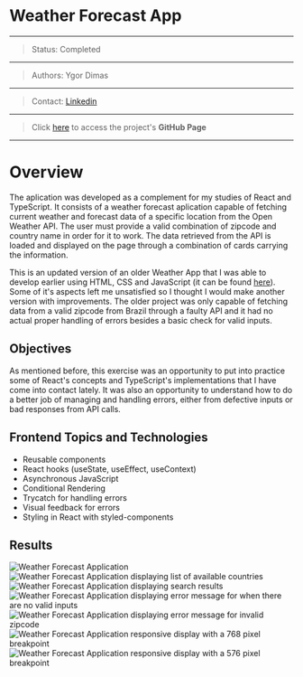 # Weather Forecast App
---
>Status: Completed
---
>Authors: Ygor Dimas
---
>Contact: [Linkedin](https://www.linkedin.com/in/ygor-dimas/)
---
>Click [here](https://ygordimas.github.io/react-weather-app/) to access the project's **GitHub Page**
---

# Overview

The aplication was developed as a complement for my studies of React and TypeScript. It consists of a weather forecast aplication capable of fetching current weather and forecast data of a specific location from the Open Weather API. The user must provide a valid combination of zipcode and country name in order for it to work.
The data retrieved from the API is loaded and displayed on the page through a combination of cards carrying the information. 

This is an updated version of an older Weather App that I was able to develop earlier using HTML, CSS and JavaScript (it can be found [here](https://github.com/ygordimas/previsao-do-tempo)). Some of it's aspects left me unsatisfied so I thought I would make another version with improvements. The older project was only capable of fetching data from a valid zipcode from Brazil through a faulty API and it had no actual proper handling of errors besides a basic check for valid inputs.

## Objectives

As mentioned before, this exercise was an opportunity to put into practice some of React's concepts and TypeScript's implementations that I have come into contact lately.
It was also an opportunity to understand how to do a better job of managing and handling errors, either from defective inputs or bad responses from API calls.

## Frontend Topics and Technologies

- Reusable components
- React hooks (useState, useEffect, useContext)
- Asynchronous JavaScript
- Conditional Rendering
- Trycatch for handling errors
- Visual feedback for errors
- Styling in React with styled-components

## Results

![Weather Forecast Application](https://github.com/ygordimas/react-weather-app/blob/main/public/images/1920_1080_initial-screen.png?raw=true)
![Weather Forecast Application displaying list of available countries](https://github.com/ygordimas/react-weather-app/blob/main/public/images/1920_1080-country-search.png?raw=true)
![Weather Forecast Application displaying search results](https://github.com/ygordimas/react-weather-app/blob/main/public/images/1920_1080-displaying-weather.png?raw=true)
![Weather Forecast Application displaying error message for when there are no valid inputs](https://github.com/ygordimas/react-weather-app/blob/main/public/images/1920_1080-handling-error-1.png?raw=true)
![Weather Forecast Application displaying error message for invalid zipcode](https://github.com/ygordimas/react-weather-app/blob/main/public/images/1920_1080-handling-error-2.png?raw=true)
![Weather Forecast Application responsive display with a 768 pixel breakpoint](https://github.com/ygordimas/react-weather-app/blob/main/public/images/768_1080-current-weather.png?raw=true)
![Weather Forecast Application responsive display with a 576 pixel breakpoint](https://github.com/ygordimas/react-weather-app/blob/main/public/images/576_1125-current-weather.png?raw=true)

